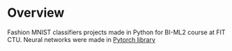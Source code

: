 # Overview
Fashion MNIST classifiers projects made in Python for BI-ML2 course at FIT CTU. 
Neural networks were made in [Pytorch library](https://pytorch.org)
